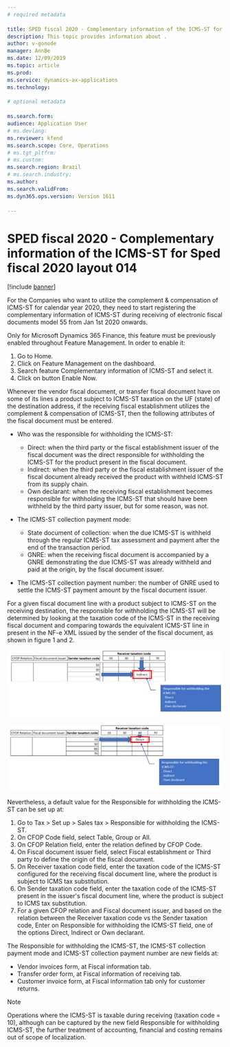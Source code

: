 ```yaml
---
# required metadata

title: SPED fiscal 2020 - Complementary information of the ICMS-ST for Sped fiscal 2020 layout 014
description: This topic provides information about .
author: v-gonode
manager: AnnBe
ms.date: 12/09/2019
ms.topic: article
ms.prod: 
ms.service: dynamics-ax-applications
ms.technology: 

# optional metadata

ms.search.form:   
audience: Application User
# ms.devlang: 
ms.reviewer: kfend
ms.search.scope: Core, Operations
# ms.tgt_pltfrm: 
# ms.custom: 
ms.search.region: Brazil 
# ms.search.industry: 
ms.author: 
ms.search.validFrom: 
ms.dyn365.ops.version: Version 1611

---
```


# SPED fiscal 2020 - Complementary information of the ICMS-ST for Sped fiscal 2020 layout 014

[!include [banner](../includes/banner.md)]


For the Companies who want to utilize the complement &amp; compensation of ICMS-ST for calendar year 2020, they need to start registering the complementary information of ICMS-ST during receiving of electronic fiscal documents model 55 from Jan 1st 2020 onwards.

Only for Microsoft Dynamics 365 Finance, this feature must be previously enabled throughout Feature Management. In order to enable it:

1. Go to Home.
2. Click on Feature Management on the dashboard.
3. Search feature Complementary information of ICMS-ST and select it.
4. Click on button Enable Now.


Whenever the vendor fiscal document, or transfer fiscal document have on some of its lines a product subject to ICMS-ST taxation on the UF (state) of the destination address, if the receiving fiscal establishment utilizes the complement &amp; compensation of ICMS-ST, then the following attributes of the fiscal document must be entered.

- Who was the responsible for withholding the ICMS-ST:
		
	- Direct: when the third party or the fiscal establishment issuer of the fiscal document was the direct responsible for withholding the ICMS-ST for the product present in the fiscal document.
	- Indirect: when the third party or the fiscal establishment issuer of the fiscal document already received the product with withheld ICMS-ST from its supply chain.
	- Own declarant: when the receiving fiscal establishment becomes responsible for withholding the ICMS-ST that should have been withheld by the third party issuer, but for some reason, was not.
	
- The ICMS-ST collection payment mode:
		
	- State document of collection: when the due ICMS-ST is withheld through the regular ICMS-ST tax assessment and payment after the end of the transaction period.
	- GNRE: when the receiving fiscal document is accompanied by a GNRE demonstrating the due ICMS-ST was already withheld and paid at the origin, by the fiscal document issuer.
	
- The ICMS-ST collection payment number: the number of GNRE used to settle the ICMS-ST payment amount by the fiscal document issuer.

For a given fiscal document line with a product subject to ICMS-ST on the receiving destination, the responsible for withholding the ICMS-ST will be determined by looking at the taxation code of the ICMS-ST in the receiving fiscal document and comparing towards the equivalent ICMS-ST line in present in the NF-e XML issued by the sender of the fiscal document, as shown in figure 1 and 2.

![GSTINs attached to a tax registration group](media/complementary-info-figure-01.PNG)

![GSTINs attached to a tax registration group](media/complementary-info-figure-02.PNG)

Nevertheless, a default value for the Responsible for withholding the ICMS-ST can be set up at:

1. Go to Tax &gt; Set up &gt; Sales tax &gt; Responsible for withholding the ICMS-ST.
2. On CFOP Code field, select Table, Group or All.
3. On CFOP Relation field, enter the relation defined by CFOP Code.
4. On Fiscal document issuer field, select Fiscal establishment or Third party to define the origin of the fiscal document.
5. On Receiver taxation code field, enter the taxation code of the ICMS-ST configured for the receiving fiscal document line, where the product is subject to ICMS tax substitution.
6. On Sender taxation code field, enter the taxation code of the ICMS-ST present in the issuer's fiscal document line, where the product is subject to ICMS tax substitution.
7. For a given CFOP relation and Fiscal document issuer, and based on the relation between the Receiver taxation code vs the Sender taxation code, Enter on Responsible for withholding the ICMS-ST field, one of the options Direct, Indirect or Own declarant.

The Responsible for withholding the ICMS-ST, the ICMS-ST collection payment mode and ICMS-ST collection payment number are new fields at:

- Vendor invoices form, at Fiscal information tab.
- Transfer order form, at Fiscal information of receiving tab.
- Customer invoice form, at Fiscal information tab only for customer returns.

> [!NOTE]
> Operations where the ICMS-ST is taxable during receiving (taxation code = 10), although can be captured by the new field Responsible for withholding ICMS-ST, the further treatment of accounting, financial and costing remains out of scope of localization.
